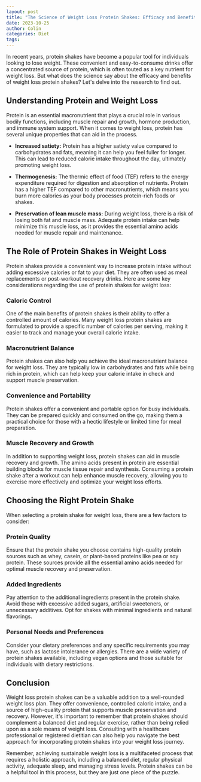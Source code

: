 ```yaml
---
layout: post
title: "The Science of Weight Loss Protein Shakes: Efficacy and Benefits"
date: 2023-10-25
author: Colin
categories: Diet
tags: 
---
```


In recent years, protein shakes have become a popular tool for individuals looking to lose weight. These convenient and easy-to-consume drinks offer a concentrated source of protein, which is often touted as a key nutrient for weight loss. But what does the science say about the efficacy and benefits of weight loss protein shakes? Let's delve into the research to find out.

## Understanding Protein and Weight Loss

Protein is an essential macronutrient that plays a crucial role in various bodily functions, including muscle repair and growth, hormone production, and immune system support. When it comes to weight loss, protein has several unique properties that can aid in the process.

- **Increased satiety:** Protein has a higher satiety value compared to carbohydrates and fats, meaning it can help you feel fuller for longer. This can lead to reduced calorie intake throughout the day, ultimately promoting weight loss.

- **Thermogenesis:** The thermic effect of food (TEF) refers to the energy expenditure required for digestion and absorption of nutrients. Protein has a higher TEF compared to other macronutrients, which means you burn more calories as your body processes protein-rich foods or shakes.

- **Preservation of lean muscle mass:** During weight loss, there is a risk of losing both fat and muscle mass. Adequate protein intake can help minimize this muscle loss, as it provides the essential amino acids needed for muscle repair and maintenance.

## The Role of Protein Shakes in Weight Loss

Protein shakes provide a convenient way to increase protein intake without adding excessive calories or fat to your diet. They are often used as meal replacements or post-workout recovery drinks. Here are some key considerations regarding the use of protein shakes for weight loss:

### Caloric Control

One of the main benefits of protein shakes is their ability to offer a controlled amount of calories. Many weight loss protein shakes are formulated to provide a specific number of calories per serving, making it easier to track and manage your overall calorie intake.

### Macronutrient Balance

Protein shakes can also help you achieve the ideal macronutrient balance for weight loss. They are typically low in carbohydrates and fats while being rich in protein, which can help keep your calorie intake in check and support muscle preservation.

### Convenience and Portability

Protein shakes offer a convenient and portable option for busy individuals. They can be prepared quickly and consumed on the go, making them a practical choice for those with a hectic lifestyle or limited time for meal preparation.

### Muscle Recovery and Growth

In addition to supporting weight loss, protein shakes can aid in muscle recovery and growth. The amino acids present in protein are essential building blocks for muscle tissue repair and synthesis. Consuming a protein shake after a workout can help enhance muscle recovery, allowing you to exercise more effectively and optimize your weight loss efforts.

## Choosing the Right Protein Shake

When selecting a protein shake for weight loss, there are a few factors to consider:

### Protein Quality

Ensure that the protein shake you choose contains high-quality protein sources such as whey, casein, or plant-based proteins like pea or soy protein. These sources provide all the essential amino acids needed for optimal muscle recovery and preservation.

### Added Ingredients

Pay attention to the additional ingredients present in the protein shake. Avoid those with excessive added sugars, artificial sweeteners, or unnecessary additives. Opt for shakes with minimal ingredients and natural flavorings.

### Personal Needs and Preferences

Consider your dietary preferences and any specific requirements you may have, such as lactose intolerance or allergies. There are a wide variety of protein shakes available, including vegan options and those suitable for individuals with dietary restrictions.

## Conclusion

Weight loss protein shakes can be a valuable addition to a well-rounded weight loss plan. They offer convenience, controlled caloric intake, and a source of high-quality protein that supports muscle preservation and recovery. However, it's important to remember that protein shakes should complement a balanced diet and regular exercise, rather than being relied upon as a sole means of weight loss. Consulting with a healthcare professional or registered dietitian can also help you navigate the best approach for incorporating protein shakes into your weight loss journey.

Remember, achieving sustainable weight loss is a multifaceted process that requires a holistic approach, including a balanced diet, regular physical activity, adequate sleep, and managing stress levels. Protein shakes can be a helpful tool in this process, but they are just one piece of the puzzle.